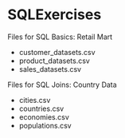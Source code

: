 # SQLExercises

Files for SQL Basics: Retail Mart
- customer_datasets.csv
- product_datasets.csv
- sales_datasets.csv


Files for SQL Joins: Country Data
- cities.csv
- countries.csv
- economies.csv
- populations.csv
